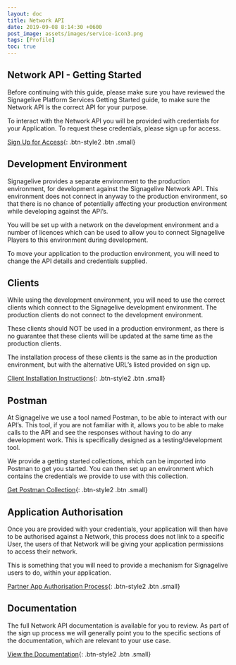 ```yaml
---
layout: doc
title: Network API
date: 2019-09-08 8:14:30 +0600
post_image: assets/images/service-icon3.png
tags: [Profile]
toc: true
---
```

## Network API - Getting Started

Before continuing with this guide, please make sure you have reviewed the Signagelive Platform Services Getting Started guide, to make sure the Network API is the correct API for your purpose.

To interact with the Network API you will be provided with credentials for your Application. To request these credentials, please sign up for access.

[Sign Up for Access](https://build.signagelive.com/sign-up){: .btn-style2 .btn .small}

## Development Environment

Signagelive provides a separate environment to the production environment, for development against the Signagelive Network API. This environment does not connect in anyway to the production environment, so that there is no chance of potentially affecting your production environment while developing against the API’s.

You will be set up with a network on the development environment and a number of licences which can be used to allow you to connect Signagelive Players to this environment during development.

To move your application to the production environment, you will need to change the API details and credentials supplied.

## Clients

While using the development environment, you will need to use the correct clients which connect to the Signagelive development environment. The production clients do not connect to the development environment.

These clients should NOT be used in a production environment, as there is no guarantee that these clients will be updated at the same time as the production clients.

The installation process of these clients is the same as in the production environment, but with the alternative URL’s listed provided on sign up.

[Client Installation Instructions](https://support.signagelive.com/hc/en-us/articles/115000111391){: .btn-style2 .btn .small}

## Postman

At Signagelive we use a tool named Postman, to be able to interact with our API’s. This tool, if you are not familiar with it, allows you to be able to make calls to the API and see the responses without having to do any development work. This is specifically designed as a testing/development tool.

We provide a getting started collections, which can be imported into Postman to get you started. You can then set up an environment which contains the credentials we provide to use with this collection.

[Get Postman Collection](https://drive.google.com/open?id=0B9p59cTuDz5vNHN3Q0Exc3IyUm8){: .btn-style2 .btn .small}

## Application Authorisation

Once you are provided with your credentials, your application will then have to be authorised against a Network, this process does not link to a specific User, the users of that Network will be giving your application permissions to access their network.

This is something that you will need to provide a mechanism for Signagelive users to do, within your application.

[Partner App Authorisation Process](/api/partner-app-authorization){: .btn-style2 .btn .small}

## Documentation

The full Network API documentation is available for you to review. As part of the sign up process we will generally point you to the specific sections of the documentation, which are relevant to your use case.

[View the Documentation](/api/network-api){: .btn-style2 .btn .small}